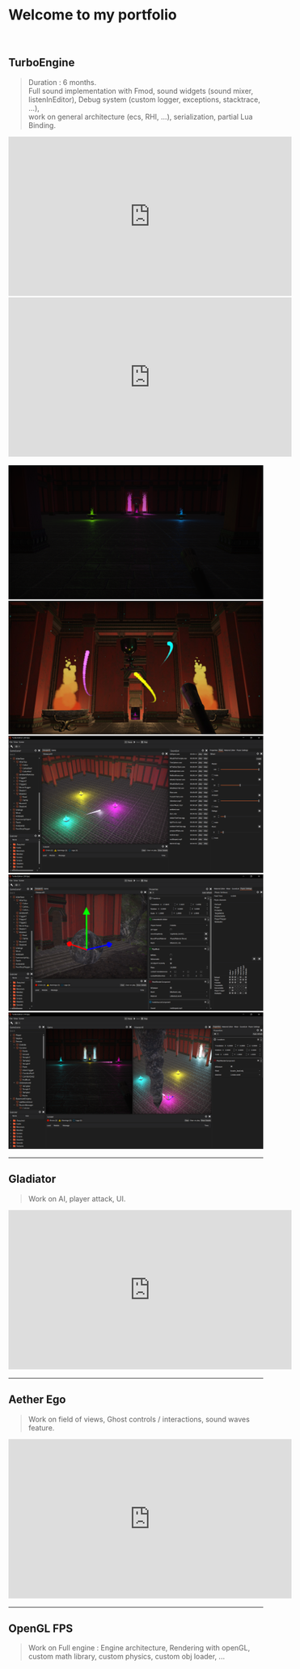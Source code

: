 # Welcome to my portfolio

<br>

## TurboEngine
> Duration : 6 months.  
> Full sound implementation with Fmod, sound widgets (sound mixer, listenInEditor), Debug system (custom logger, exceptions, stacktrace, ...),   
work on general architecture (ecs, RHI, ...), serialization, partial Lua Binding.  

<iframe width="560" height="315" src="https://www.youtube.com/embed/VYD-geeUGvE" frameborder="0" allow="accelerometer; autoplay; encrypted-media; gyroscope; picture-in-picture" allowfullscreen></iframe>

<br>

<iframe width="560" height="315" src="https://www.youtube.com/embed/8lSzQ4YnoVc" frameborder="0" allow="accelerometer; autoplay; encrypted-media; gyroscope; picture-in-picture" allowfullscreen></iframe>

![game screenShoot](Media/Screenshots/TurboEngine14.png)
![game screenShoot](Media/Screenshots/TurboEngine13.jpg)
![game screenShoot](Media/Screenshots/TurboEngine7.png)
![game screenShoot](Media/Screenshots/TurboEngine6.png)
![game screenShoot](Media/Screenshots/TurboEngine4.png)

---

## Gladiator
> Work on AI, player attack, UI.

<iframe width="560" height="315" src="https://www.youtube.com/embed/8AxwOHNeTm4" frameborder="0" allow="accelerometer; autoplay; encrypted-media; gyroscope; picture-in-picture" allowfullscreen></iframe>

---

## Aether Ego
> Work on field of views, Ghost controls / interactions, sound waves feature.

<iframe width="560" height="315" src="https://www.youtube.com/embed/R4-oihKdMvY" frameborder="0" allow="accelerometer; autoplay; encrypted-media; gyroscope; picture-in-picture" allowfullscreen></iframe>

---

## OpenGL FPS
> Work on Full engine : Engine architecture, Rendering with openGL, custom math library, custom physics, custom obj loader, ...

